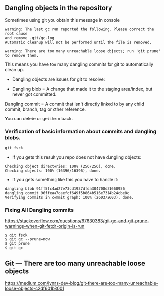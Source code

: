 

## Dangling objects in the repository

 Sometimes using git  you obtain this message in console
 
````
warning: The last gc run reported the following. Please correct the root cause
and remove .git/gc.log
Automatic cleanup will not be performed until the file is removed.

warning: There are too many unreachable loose objects; run 'git prune' to remove them.

````
This means you have too many dangling commits for git to automatically clean up.

- Dangling objects are issues for git to resolve:

- Dangling blob = A change that made it to the staging area/index, but never got committed. 

Dangling commit = A commit that isn't directly linked to by any child commit, branch, tag or other reference. 

You can delete or get them back.


### Verification of basic information about commits and dangling blobs.

```
git fsck
```

- If you gets this result you repo does not have dungling objects:

```
Checking object directories: 100% (256/256), done.
Checking objects: 100% (16396/16396), done.
```
 

- If you gets something like this you have to handle it:

```
dangling blob 91ff5fc4ad27e73cd1937dfda304708d31660956
dangling commit 96ffeaa7caefcf649f5b864b516e7314b24cbe8c
Verifying commits in commit graph: 100% (2603/2603), done.
```
 




### Fixing All Dangling commits

https://stackoverflow.com/questions/67630383/git-gc-and-git-prune-warnings-when-git-fetch-origin-is-run

````
$ git fsck
$ git gc --prune=now
$ git prune  
$ git gc

````
## Git — There are too many unreachable loose objects

https://medium.com/lynns-dev-blog/git-there-are-too-many-unreachable-loose-objects-c2df601b8001

